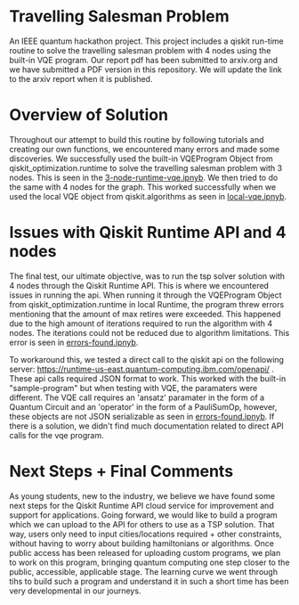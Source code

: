 # Travelling Salesman Problem 
An IEEE quantum hackathon project. This project includes a qiskit run-time routine to solve the travelling salesman problem with 4 nodes using the built-in VQE program. Our report pdf has been submitted to arxiv.org and we have submitted a PDF version in this repository. We will update the link to the arxiv report when it is published.

# Overview of Solution
Throughout our attempt to build this routine by following tutorials and creating our own functions, we encountered many errors and made some discoveries. We successfully used the built-in VQEProgram Object from qiskit_optimization.runtime to solve the travelling salesman problem with 3 nodes. This is seen in the [3-node-runtime-vqe.ipnyb](https://github.com/theDe-bugger/IEEE-quantum-hackathon/blob/main/3-node-runtime-vqe.ipynb). We then tried to do the same with 4 nodes for the graph. This worked successfully when we used the local VQE object from qiskit.algorithms as seen in [local-vqe.ipnyb](https://github.com/theDe-bugger/IEEE-quantum-hackathon/blob/main/local-vqe.ipynb). 

# Issues with Qiskit Runtime API and 4 nodes
The final test, our ultimate objective, was to run the tsp solver solution with 4 nodes through the Qiskit Runtime API. This is where we encountered issues in running the api. When running it through the VQEProgram Object from qiskit_optimization.runtime in local Runtime, the program threw errors mentioning that the amount of max retires were exceeded. This happened due to the high amount of iterations required to run the algorithm with 4 nodes. The iterations could not be reduced due to algorithm limitations. This error is seen in [errors-found.ipnyb](https://github.com/theDe-bugger/IEEE-quantum-hackathon/blob/main/errors-found.ipynb). 

To workaround this, we tested a direct call to the qiskit api on the following server: https://runtime-us-east.quantum-computing.ibm.com/openapi/ . These api calls required JSON format to work. This worked with the built-in "sample-program" but when testing with VQE, the paramaters were different. The VQE call requires an 'ansatz' paramater in the form of a Quantum Circuit and an 'operator' in the form of a PauliSumOp, however, these objects are not JSON serializable as seen in [errors-found.ipnyb](https://github.com/theDe-bugger/IEEE-quantum-hackathon/blob/main/errors-found.ipynb). If there is a solution, we didn't find much documentation related to direct API calls for the vqe program.

# Next Steps + Final Comments
As young students, new to the industry, we believe we have found some next steps for the Qiskit Runtime API cloud service for improvement and support for applications. Going forward, we would like to build a program which we can upload to the API for others to use as a TSP solution. That way, users only need to input cities/locations required + other constraints, without having to worry about building hamiltonians or algorithms. Once public access has been released for uploading custom programs, we plan to work on this program, bringing quantum computing one step closer to the public, accessible, applicable stage. The learning curve we went through tihs to build such a program and understand it in such a short time has been very developmental in our journeys.
